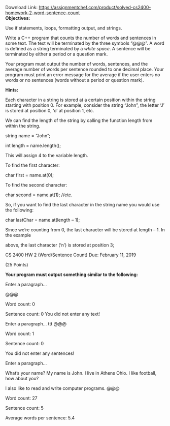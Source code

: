 Download Link: https://assignmentchef.com/product/solved-cs2400-homework-2-word-sentence-count
<br>
<strong>Objectives: </strong>

Use if statements, loops, formatting output, and strings.

Write a C++ program that counts the number of words and sentences in some text. The text will be terminated by the three symbols “@@@”.  A word is defined as a string terminated by a <em>white space</em>. A sentence will be terminated by either a period or a question mark.

Your program must output the number of words, sentences, and the average number of words per sentence rounded to one decimal place. Your program must print an error message for the average if the user enters no words or no sentences (words without a period or question mark).

<strong>Hints: </strong>

Each character in a string is stored at a certain position within the string starting with position 0. For example, consider the string “John”, the letter ‘J’ is stored at position 0, ‘o’ at position 1, etc.

We can find the length of the string by calling the function length from within the string.




string name = “John”;

int length = name.length();




This will assign 4 to the variable length.




To find the first character:




char first = name.at(0);

To find the second character:

char second = name.at(1);   //etc.




So, if you want to find the last character in the string name you would use the following:




char lastChar = name.at(length – 1);




Since we’re counting from 0, the last character will be stored at length – 1. In the example

above, the last character (‘n’) is stored at position 3;<strong>                                                 </strong>




CS 2400                                         HW 2 (Word/Sentence Count)                 Due: February 11, 2019

(25 Points)

<strong>Your program must output something similar to the following: </strong>




Enter a paragraph…

@@@




Word count: 0

Sentence count: 0 You did not enter any text!




Enter a paragraph… ttt @@@

Word count: 1

Sentence count: 0

You did not enter any sentences!




Enter a paragraph…

What’s your name? My name is John. I live in Athens Ohio. I like football, how about you?

I also like to read and write computer programs. @@@




Word count: 27

Sentence count: 5

Average words per sentence: 5.4